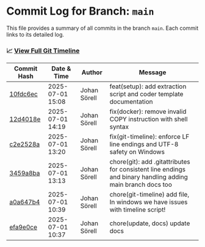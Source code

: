 # Commit Log for Branch: `main`

This file provides a summary of all commits in the branch `main`.
Each commit links to its detailed log.

### 📈 [View Full Git Timeline](./git_timeline_report.md)

| Commit Hash | Date & Time       | Author       | Message           |
|-------------|------------------|--------------|-------------------|
| [10fdc6ec](./10fdc6ec.md) | 2025-07-01 15:08 | Johan Sörell | feat(setup): add extraction script and coder template documentation |
| [12d4018e](./12d4018e.md) | 2025-07-01 14:19 | Johan Sörell | fix(docker): remove invalid COPY instruction with shell syntax |
| [c2e2528a](./c2e2528a.md) | 2025-07-01 13:20 | Johan Sörell | fix(git-timeline): enforce LF line endings and UTF-8 safety on Windows |
| [3459a8ba](./3459a8ba.md) | 2025-07-01 13:13 | Johan Sörell | chore(git): add .gitattributes for consistent line endings and binary handling adding main branch docs too |
| [a0a647b4](./a0a647b4.md) | 2025-07-01 10:39 | Johan Sörell | chore(git-timeline) add file, In windows we have issues with timeline script! |
| [efa9e0ce](./efa9e0ce.md) | 2025-07-01 10:37 | Johan Sörell | chore(update, docs) update docs |

